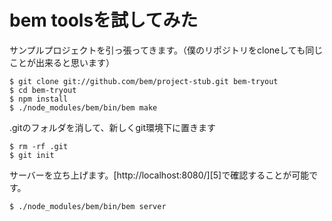 # bem toolsを試してみた

サンプルプロジェクトを引っ張ってきます。（僕のリポジトリをcloneしても同じことが出来ると思います）

```
$ git clone git://github.com/bem/project-stub.git bem-tryout
$ cd bem-tryout
$ npm install
$ ./node_modules/bem/bin/bem make
```

.gitのフォルダを消して、新しくgit環境下に置きます

```
$ rm -rf .git
$ git init
```

サーバーを立ち上げます。[http://localhost:8080/][5]で確認することが可能です。

```
$ ./node_modules/bem/bin/bem server
```
